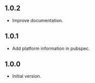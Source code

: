 ## 1.0.2

- Improve documentation.

## 1.0.1

- Add platform information in pubspec.

## 1.0.0

- Initial version.
